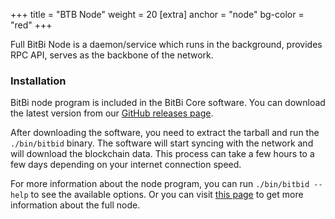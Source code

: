 +++
title = "BTB Node"
weight = 20
[extra]
anchor = "node"
bg-color = "red"
+++

Full BitBi Node is a daemon/service which runs in the background, provides RPC API, serves as the backbone of the network.

### Installation

BitBi node program is included in the BitBi Core software. You can download the latest version from our [GitHub releases page](https://github.com/bitbi-core/bitbi/releases).

After downloading the software, you need to extract the tarball and run the `./bin/bitbid` binary. The software will start syncing with the network and will download the blockchain data. This process can take a few hours to a few days depending on your internet connection speed.

For more information about the node program, you can run `./bin/bitbid --help` to see the available options. Or you can visit [this page](/software/full-node) to get more information about the full node.

